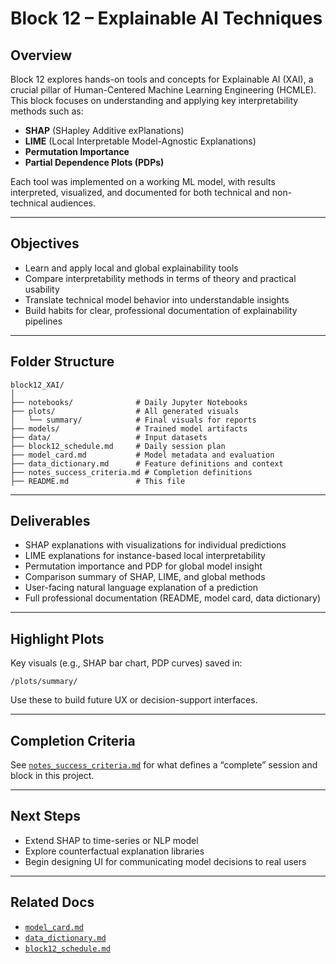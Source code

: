 

# Block 12 – Explainable AI Techniques

## Overview

Block 12 explores hands-on tools and concepts for Explainable AI (XAI), a crucial pillar of Human-Centered Machine Learning Engineering (HCMLE). This block focuses on understanding and applying key interpretability methods such as:

- **SHAP** (SHapley Additive exPlanations)
- **LIME** (Local Interpretable Model-Agnostic Explanations)
- **Permutation Importance**
- **Partial Dependence Plots (PDPs)**

Each tool was implemented on a working ML model, with results interpreted, visualized, and documented for both technical and non-technical audiences.

---

## Objectives

- Learn and apply local and global explainability tools
- Compare interpretability methods in terms of theory and practical usability
- Translate technical model behavior into understandable insights
- Build habits for clear, professional documentation of explainability pipelines

---

## Folder Structure

```
block12_XAI/
│
├── notebooks/              # Daily Jupyter Notebooks
├── plots/                  # All generated visuals
│   └── summary/            # Final visuals for reports
├── models/                 # Trained model artifacts
├── data/                   # Input datasets
├── block12_schedule.md     # Daily session plan
├── model_card.md           # Model metadata and evaluation
├── data_dictionary.md      # Feature definitions and context
├── notes_success_criteria.md # Completion definitions
├── README.md               # This file
```

---

## Deliverables

- SHAP explanations with visualizations for individual predictions
- LIME explanations for instance-based local interpretability
- Permutation importance and PDP for global model insight
- Comparison summary of SHAP, LIME, and global methods
- User-facing natural language explanation of a prediction
- Full professional documentation (README, model card, data dictionary)

---

## Highlight Plots

Key visuals (e.g., SHAP bar chart, PDP curves) saved in:

`/plots/summary/`

Use these to build future UX or decision-support interfaces.

---

## Completion Criteria

See [`notes_success_criteria.md`](./notes_success_criteria.md) for what defines a “complete” session and block in this project.

---

## Next Steps

- Extend SHAP to time-series or NLP model
- Explore counterfactual explanation libraries
- Begin designing UI for communicating model decisions to real users

---

## Related Docs

- [`model_card.md`](./model_card.md)  
- [`data_dictionary.md`](./data_dictionary.md)  
- [`block12_schedule.md`](./block12_schedule.md)